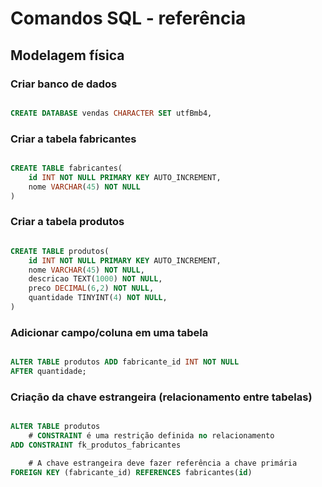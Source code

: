 # Comandos SQL - referência
<!-- ___________________________________________________ -->
## Modelagem física

### Criar banco de dados
```sql

CREATE DATABASE vendas CHARACTER SET utfBmb4,

```


<!-- ___________________________________________________ -->

### Criar a tabela fabricantes

```sql

CREATE TABLE fabricantes(
    id INT NOT NULL PRIMARY KEY AUTO_INCREMENT,
    nome VARCHAR(45) NOT NULL
)
```
<!-- ___________________________________________________ -->

### Criar a tabela produtos

```sql

CREATE TABLE produtos(
    id INT NOT NULL PRIMARY KEY AUTO_INCREMENT,
    nome VARCHAR(45) NOT NULL,
    descricao TEXT(1000) NOT NULL,
    preco DECIMAL(6,2) NOT NULL,
    quantidade TINYINT(4) NOT NULL,
)

```

<!-- ___________________________________________________ -->

### Adicionar campo/coluna em uma tabela

```sql

ALTER TABLE produtos ADD fabricante_id INT NOT NULL
AFTER quantidade;

```

<!-- ___________________________________________________ -->

### Criação da chave estrangeira (relacionamento entre tabelas)

```sql

ALTER TABLE produtos
    # CONSTRAINT é uma restrição definida no relacionamento
ADD CONSTRAINT fk_produtos_fabricantes

    # A chave estrangeira deve fazer referência a chave primária
FOREIGN KEY (fabricante_id) REFERENCES fabricantes(id)

```

